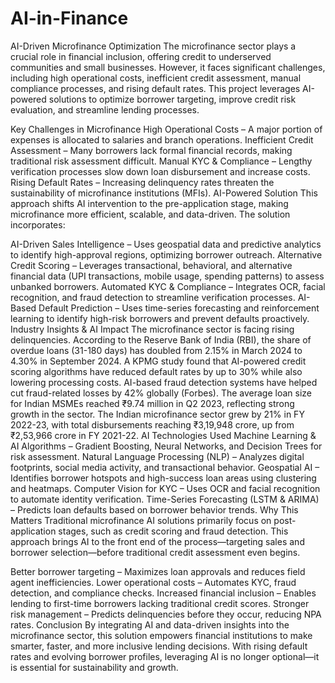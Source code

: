 # AI-in-Finance
AI-Driven Microfinance Optimization
The microfinance sector plays a crucial role in financial inclusion, offering credit to underserved communities and small businesses. However, it faces significant challenges, including high operational costs, inefficient credit assessment, manual compliance processes, and rising default rates. This project leverages AI-powered solutions to optimize borrower targeting, improve credit risk evaluation, and streamline lending processes.

Key Challenges in Microfinance
High Operational Costs – A major portion of expenses is allocated to salaries and branch operations.
Inefficient Credit Assessment – Many borrowers lack formal financial records, making traditional risk assessment difficult.
Manual KYC & Compliance – Lengthy verification processes slow down loan disbursement and increase costs.
Rising Default Rates – Increasing delinquency rates threaten the sustainability of microfinance institutions (MFIs).
AI-Powered Solution
This approach shifts AI intervention to the pre-application stage, making microfinance more efficient, scalable, and data-driven. The solution incorporates:

AI-Driven Sales Intelligence – Uses geospatial data and predictive analytics to identify high-approval regions, optimizing borrower outreach.
Alternative Credit Scoring – Leverages transactional, behavioral, and alternative financial data (UPI transactions, mobile usage, spending patterns) to assess unbanked borrowers.
Automated KYC & Compliance – Integrates OCR, facial recognition, and fraud detection to streamline verification processes.
AI-Based Default Prediction – Uses time-series forecasting and reinforcement learning to identify high-risk borrowers and prevent defaults proactively.
Industry Insights & AI Impact
The microfinance sector is facing rising delinquencies. According to the Reserve Bank of India (RBI), the share of overdue loans (31-180 days) has doubled from 2.15% in March 2024 to 4.30% in September 2024.
A KPMG study found that AI-powered credit scoring algorithms have reduced default rates by up to 30% while also lowering processing costs.
AI-based fraud detection systems have helped cut fraud-related losses by 42% globally (Forbes).
The average loan size for Indian MSMEs reached ₹9.74 million in Q2 2023, reflecting strong growth in the sector.
The Indian microfinance sector grew by 21% in FY 2022-23, with total disbursements reaching ₹3,19,948 crore, up from ₹2,53,966 crore in FY 2021-22.
AI Technologies Used
Machine Learning & AI Algorithms – Gradient Boosting, Neural Networks, and Decision Trees for risk assessment.
Natural Language Processing (NLP) – Analyzes digital footprints, social media activity, and transactional behavior.
Geospatial AI – Identifies borrower hotspots and high-success loan areas using clustering and heatmaps.
Computer Vision for KYC – Uses OCR and facial recognition to automate identity verification.
Time-Series Forecasting (LSTM & ARIMA) – Predicts loan defaults based on borrower behavior trends.
Why This Matters
Traditional microfinance AI solutions primarily focus on post-application stages, such as credit scoring and fraud detection. This approach brings AI to the front end of the process—targeting sales and borrower selection—before traditional credit assessment even begins.

Better borrower targeting – Maximizes loan approvals and reduces field agent inefficiencies.
Lower operational costs – Automates KYC, fraud detection, and compliance checks.
Increased financial inclusion – Enables lending to first-time borrowers lacking traditional credit scores.
Stronger risk management – Predicts delinquencies before they occur, reducing NPA rates.
Conclusion
By integrating AI and data-driven insights into the microfinance sector, this solution empowers financial institutions to make smarter, faster, and more inclusive lending decisions. With rising default rates and evolving borrower profiles, leveraging AI is no longer optional—it is essential for sustainability and growth.
